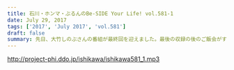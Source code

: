 ```yaml
---
title: 石川・ホンマ・ぶるんのBe-SIDE Your Life! vol.581-1
date: July 29, 2017
tags: ['2017', 'July 2017', 'vol.581']
draft: false
summary: 先日、大竹しのぶさんの番組が最終回を迎えました。最後の収録の後のご飯会がすごかったようで…MIURA
---
```


http://project-phi.ddo.jp/ishikawa/ishikawa581_1.mp3